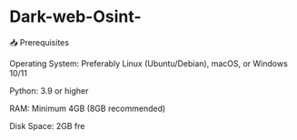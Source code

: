 # Dark-web-Osint-

📥 Prerequisites

Operating System: Preferably Linux (Ubuntu/Debian), macOS, or Windows 10/11

Python: 3.9 or higher

RAM: Minimum 4GB (8GB recommended)

Disk Space: 2GB fre

